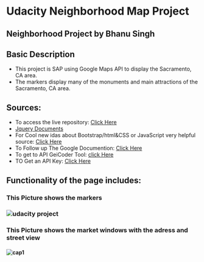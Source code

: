 # Udacity Neighborhood Map Project
## Neighborhood Project by Bhanu Singh

##  Basic Description
- This project is SAP using Google Maps API to display the Sacramento, CA area.
- The markers display many of the monuments and main attractions of the Sacramento, CA area.

## Sources:
 - To access the live repository: [Click Here](https://benn9211.github.io/Udacity-Neighborhood-Map-Project/) 
- [Jquery Documents](http://api.jquery.com/)
- For Cool new idas about Bootstrap/html&CSS or JavaScript very helpful source: [Click Here](http://www.w3schools.com/)
- To Follow up The Google Documention: [Click Here](https://maps-apis.googleblog.com/)
- To get to API GeiCoder Tool: [click Here](https://google-developers.appspot.com/maps/documentation/utils/geocoder/#q%3D38.451803%252C-121.373179)
- TO Get an API Key: [Click Here](https://developers.google.com/maps/web/)

## Functionality of the page includes:
### This Picture shows the markers 
### ![udacity project](https://user-images.githubusercontent.com/24472965/31583410-0ac1c79a-b150-11e7-886e-1485fda60b45.PNG)
###  This Picture shows the market windows with the adress and street view
#### ![cap1](https://user-images.githubusercontent.com/24472965/31583458-46509650-b151-11e7-8df5-51b951fc4b3a.PNG)
